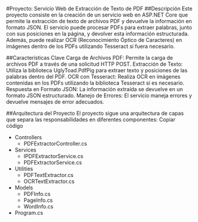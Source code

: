#Proyecto: Servicio Web de Extracción de Texto de PDF
##Descripción
Este proyecto consiste en la creación de un servicio web en ASP.NET Core que permite la extracción de texto de archivos PDF y devuelve la información en formato JSON. El servicio puede procesar PDFs para extraer palabras, junto con sus posiciones en la página, y devolver esta información estructurada. Además, puede realizar OCR (Reconocimiento Óptico de Caracteres) en imágenes dentro de los PDFs utilizando Tesseract si fuera necesario.


##Características Clave
Carga de Archivos PDF: Permite la carga de archivos PDF a través de una solicitud HTTP POST.
Extracción de Texto: Utiliza la biblioteca UglyToad.PdfPig para extraer texto y posiciones de las palabras dentro del PDF.
OCR con Tesseract: Realiza OCR en imágenes contenidas en los PDFs utilizando la biblioteca Tesseract si es necesario.
Respuesta en Formato JSON: La información extraída se devuelve en un formato JSON estructurado.
Manejo de Errores: El servicio maneja errores y devuelve mensajes de error adecuados.


##Arquitectura del Proyecto
El proyecto sigue una arquitectura de capas que separa las responsabilidades en diferentes componentes:
Copiar código
- Controllers
  - PDFExtractorController.cs
- Services
  - IPDFExtractorService.cs
  - PDFExtractorService.cs
- Utilities
  - PDFTextExtractor.cs
  - OCRTextExtractor.cs
- Models
  - PDFInfo.cs
  - PageInfo.cs
  - WordInfo.cs
- Program.cs
